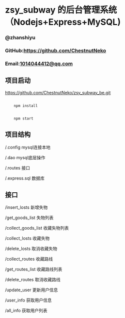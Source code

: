 # zsy_subway 的后台管理系统（Nodejs+Express+MySQL)

### @zhanshiyu

### GitHub:https://github.com/ChestnutNeko

### Email:1014044412@qq.com

## 项目启动

https://github.com/ChestnutNeko/zsy_subway_be.git

```

    npm install

```

```

    npm start

```

## 项目结构

/.config mysql连接本地

/.dao mysql底层操作

/.routes 接口

/.express.sql 数据库

## 接口

/insert_losts 新增失物

/get_goods_list 失物列表

/collect_goods_list 收藏失物列表

/collect_losts 收藏失物

/delete_losts 取消收藏失物

/collect_routes 收藏路线

/get_routes_list 收藏路线列表

/delete_routes 取消收藏路线

/update_user 更新用户信息

/user_info 获取用户信息

/all_info 获取用户列表